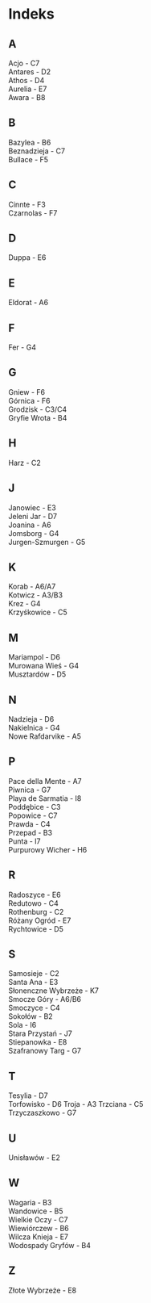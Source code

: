 # Indeks
## A
Acjo - C7  
Antares - D2  
Athos - D4  
Aurelia - E7  
Awara - B8  

## B
Bazylea - B6  
Beznadzieja - C7  
Bullace - F5  

## C
Cinnte - F3  
Czarnolas - F7  

## D
Duppa - E6  

## E
Eldorat - A6  

## F
Fer - G4  

## G
Gniew - F6  
Górnica - F6  
Grodzisk - C3/C4  
Gryfie Wrota - B4  

## H
Harz - C2  

## J
Janowiec - E3  
Jeleni Jar - D7  
Joanina - A6  
Jomsborg - G4  
Jurgen-Szmurgen - G5  

## K
Korab - A6/A7  
Kotwicz - A3/B3  
Krez - G4  
Krzyśkowice - C5  

## M
Mariampol - D6  
Murowana Wieś - G4  
Musztardów - D5  

## N
Nadzieja - D6  
Nakielnica - G4  
Nowe Rafdarvike - A5  

## P
Pace della Mente - A7  
Piwnica - G7  
Playa de Sarmatia - I8  
Poddębice - C3  
Popowice - C7  
Prawda - C4  
Przepad - B3  
Punta - I7  
Purpurowy Wicher - H6  

## R
Radoszyce - E6  
Redutowo - C4  
Rothenburg - C2  
Różany Ogród - E7  
Rychtowice - D5  

## S
Samosieje - C2  
Santa Ana - E3  
Słonenczne Wybrzeże - K7  
Smocze Góry - A6/B6  
Smoczyce - C4  
Sokołów - B2  
Sola - I6  
Stara Przystań - J7  
Stiepanowka - E8  
Szafranowy Targ - G7  

## T
Tesylia - D7  
Torfowisko - D6
Troja - A3
Trzciana - C5  
Trzyczaszkowo - G7  

## U
Unisławów - E2  

## W
Wagaria - B3  
Wandowice - B5  
Wielkie Oczy - C7  
Wiewiórczew - B6  
Wilcza Knieja - E7  
Wodospady Gryfów - B4  

## Z
Złote Wybrzeże - E8  
